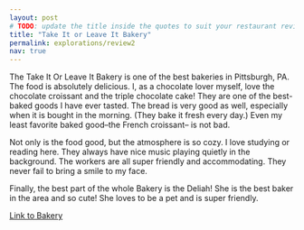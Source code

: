 ```yaml
---
layout: post
# TODO: update the title inside the quotes to suit your restaurant review needs
title: "Take It or Leave It Bakery"
permalink: explorations/review2
nav: true
---
```


The Take It Or Leave It Bakery is one of the best bakeries in Pittsburgh, PA. 
The food is absolutely delicious. I, as a chocolate lover myself, love the chocolate
 croissant and the triple chocolate cake! They are one of the best-baked goods
  I have ever tasted. The bread is very good as well, especially when it is
   bought in the morning. (They bake it fresh every day.) Even my least favorite 
   baked good–the French croissant– is not bad. 

Not only is the food good, but the atmosphere is so cozy. I love studying or
 reading here. They always have nice music playing quietly in the background. 
 The workers are all super friendly and accommodating. They never fail to bring 
 a smile to my face.

Finally, the best part of the whole Bakery is the Deliah! She is the best baker
 in the area and so cute! She loves to be a pet and is super friendly.


[Link to Bakery](https://allegheny-college-cmpsc-105-spring-2024.github.io/resto-Elizabeth-Teufel/)

